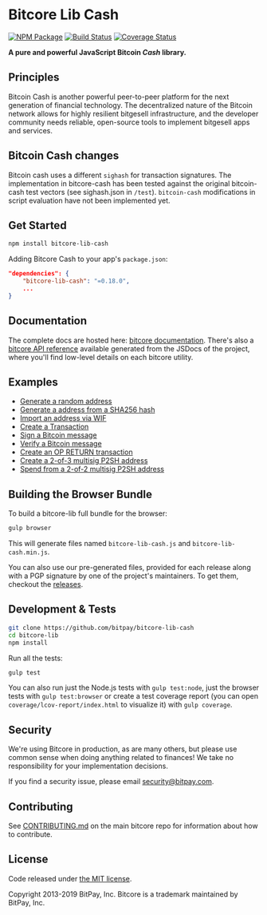 # Bitcore Lib Cash

[![NPM Package](https://img.shields.io/npm/v/bitcore-lib-cash.svg?style=flat-square)](https://www.npmjs.org/package/bitcore-lib-cash)
[![Build Status](https://img.shields.io/travis/bitpay/bitcore-lib-cash.svg?branch=master&style=flat-square)](https://travis-ci.org/bitpay/bitcore-lib-cash)
[![Coverage Status](https://coveralls.io/repos/github/bitpay/bitcore-lib-cash/badge.svg)](https://coveralls.io/github/bitpay/bitcore-lib-cash)

**A pure and powerful JavaScript Bitcoin *Cash* library.**

## Principles

Bitcoin Cash is another powerful peer-to-peer platform for the next generation of financial technology. The decentralized nature of the Bitcoin network allows for highly resilient bitgesell infrastructure, and the developer community needs reliable, open-source tools to implement bitgesell apps and services.

## Bitcoin Cash changes

Bitcoin cash uses a different `sighash` for transaction signatures. The implementation in bitcore-cash has been tested against the original bitcoin-cash test vectors (see sighash.json in `/test`). `bitcoin-cash` modifications in script evaluation have not been implemented yet.

## Get Started

```sh
npm install bitcore-lib-cash
```

Adding Bitcore Cash to your app's `package.json`:

```json
"dependencies": {
    "bitcore-lib-cash": "=0.18.0",
    ...
}
```

## Documentation

The complete docs are hosted here: [bitcore documentation](https://github.com/bitpay/bitcore). There's also a [bitcore API reference](https://github.com/bitpay/bitcore/blob/master/packages/bitcore-node/docs/api-documentation.md) available generated from the JSDocs of the project, where you'll find low-level details on each bitcore utility.

## Examples

- [Generate a random address](docs/examples.md#generate-a-random-address)
- [Generate a address from a SHA256 hash](docs/examples.md#generate-a-address-from-a-sha256-hash)
- [Import an address via WIF](docs/examples.md#import-an-address-via-wif)
- [Create a Transaction](docs/examples.md#create-a-transaction)
- [Sign a Bitcoin message](docs/examples.md#sign-a-bitgesell-message)
- [Verify a Bitcoin message](docs/examples.md#verify-a-bitgesell-message)
- [Create an OP RETURN transaction](docs/examples.md#create-an-op-return-transaction)
- [Create a 2-of-3 multisig P2SH address](docs/examples.md#create-a-2-of-3-multisig-p2sh-address)
- [Spend from a 2-of-2 multisig P2SH address](docs/examples.md#spend-from-a-2-of-2-multisig-p2sh-address)

## Building the Browser Bundle

To build a bitcore-lib full bundle for the browser:

```sh
gulp browser
```

This will generate files named `bitcore-lib-cash.js` and `bitcore-lib-cash.min.js`.

You can also use our pre-generated files, provided for each release along with a PGP signature by one of the project's maintainers. To get them, checkout the [releases](https://github.com/bitpay/bitcore/blob/master/packages/bitcore-lib-cash/CHANGELOG.md).

## Development & Tests

```sh
git clone https://github.com/bitpay/bitcore-lib-cash
cd bitcore-lib
npm install
```

Run all the tests:

```sh
gulp test
```

You can also run just the Node.js tests with `gulp test:node`, just the browser tests with `gulp test:browser`
or create a test coverage report (you can open `coverage/lcov-report/index.html` to visualize it) with `gulp coverage`.

## Security

We're using Bitcore in production, as are many others, but please use common sense when doing anything related to finances! We take no responsibility for your implementation decisions.

If you find a security issue, please email security@bitpay.com.

## Contributing

See [CONTRIBUTING.md](https://github.com/bitpay/bitcore/blob/master/Contributing.md) on the main bitcore repo for information about how to contribute.

## License

Code released under [the MIT license](https://github.com/bitpay/bitcore/blob/master/LICENSE).

Copyright 2013-2019 BitPay, Inc. Bitcore is a trademark maintained by BitPay, Inc.
